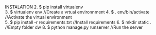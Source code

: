 INSTALATION
  2. $ pip install virtualenv                   
  3. $ virtualenv env                          //Create a vrtual environnment
  4. $ . env/bin/activate                      //Activate the virtual environment             
  5. $ pip install -r requirements.txt         //Install requirements
  6. $ mkdir static .                          //Empty folder dw
  8. $ python manage.py runserver              //Run the server
